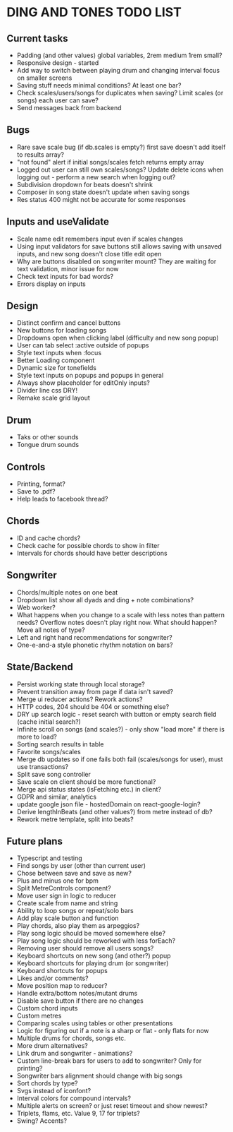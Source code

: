 # DING AND TONES TODO LIST

## Current tasks

* Padding (and other values) global variables, 2rem medium 1rem small?
* Responsive design - started
* Add way to switch between playing drum and changing interval focus on smaller screens
* Saving stuff needs minimal conditions? At least one bar?
* Check scales/users/songs for duplicates when saving? Limit scales (or songs) each user can save?
* Send messages back from backend

## Bugs

* Rare save scale bug (if db.scales is empty?) first save doesn't add itself to results array?
* "not found" alert if initial songs/scales fetch returns empty array
* Logged out user can still own scales/songs? Update delete icons when logging out - perform a new search when logging out?
* Subdivision dropdown for beats doesn't shrink
* Composer in song state doesn't update when saving songs
* Res status 400 might not be accurate for some responses

## Inputs and useValidate

* Scale name edit remembers input even if scales changes
* Using input validators for save buttons still allows saving with unsaved inputs, and new song doesn't close title edit open
* Why are buttons disabled on songwriter mount? They are waiting for text validation, minor issue for now
* Check text inputs for bad words?
* Errors display on inputs

## Design

* Distinct confirm and cancel buttons
* New buttons for loading songs
* Dropdowns open when clicking label (difficulty and new song popup)
* User can tab select :active outside of popups
* Style text inputs when :focus
* Better Loading component
* Dynamic size for tonefields
* Style text inputs on popups and popups in general
* Always show placeholder for editOnly inputs?
* Divider line css DRY!
* Remake scale grid layout

## Drum

* Taks or other sounds
* Tongue drum sounds

## Controls

* Printing, format?
* Save to .pdf?
* Help leads to facebook thread?

## Chords

* ID and cache chords?
* Check cache for possible chords to show in filter
* Intervals for chords should have better descriptions

## Songwriter

* Chords/multiple notes on one beat
* Dropdown list show all dyads and ding + note combinations?
* Web worker?
* What happens when you change to a scale with less notes than pattern needs? Overflow notes doesn't play right now. What should happen? Move all notes of type?
* Left and right hand recommendations for songwriter?
* One-e-and-a style phonetic rhythm notation on bars?

## State/Backend

* Persist working state through local storage?
* Prevent transition away from page if data isn't saved?
* Merge ui reducer actions? Rework actions?
* HTTP codes, 204 should be 404 or something else?
* DRY up search logic - reset search with button or empty search field (cache initial search?)
* Infinite scroll on songs (and scales?) - only show "load more" if there is more to load?
* Sorting search results in table
* Favorite songs/scales
* Merge db updates so if one fails both fail (scales/songs for user), must use transactions?
* Split save song controller
* Save scale on client should be more functional?
* Merge api status states (isFetching etc.) in client?
* GDPR and similar, analytics
* update google json file - hostedDomain on react-google-login?
* Derive lengthInBeats (and other values?) from metre instead of db?
* Rework metre template, split into beats?

## Future plans

* Typescript and testing
* Find songs by user (other than current user)
* Chose between save and save as new?
* Plus and minus one for bpm
* Split MetreControls component?
* Move user sign in logic to reducer
* Create scale from name and string
* Ability to loop songs or repeat/solo bars
* Add play scale button and function
* Play chords, also play them as arpeggios?
* Play song logic should be moved somewhere else?
* Play song logic should be reworked with less forEach?
* Removing user should remove all users songs?
* Keyboard shortcuts on new song (and other?) popup
* Keyboard shortcuts for playing drum (or songwriter)
* Keyboard shortcuts for popups
* Likes and/or comments?
* Move position map to reducer?
* Handle extra/bottom notes/mutant drums
* Disable save button if there are no changes
* Custom chord inputs
* Custom metres
* Comparing scales using tables or other presentations
* Logic for figuring out if a note is a sharp or flat - only flats for now
* Multiple drums for chords, songs etc.
* More drum alternatives?
* Link drum and songwriter - animations?
* Custom line-break bars for users to add to songwriter? Only for printing?
* Songwriter bars alignment should change with big songs
* Sort chords by type?
* Svgs instead of iconfont?
* Interval colors for compound intervals?
* Multiple alerts on screen? or just reset timeout and show newest?
* Triplets, flams, etc. Value 9, 17 for triplets?
* Swing? Accents?
